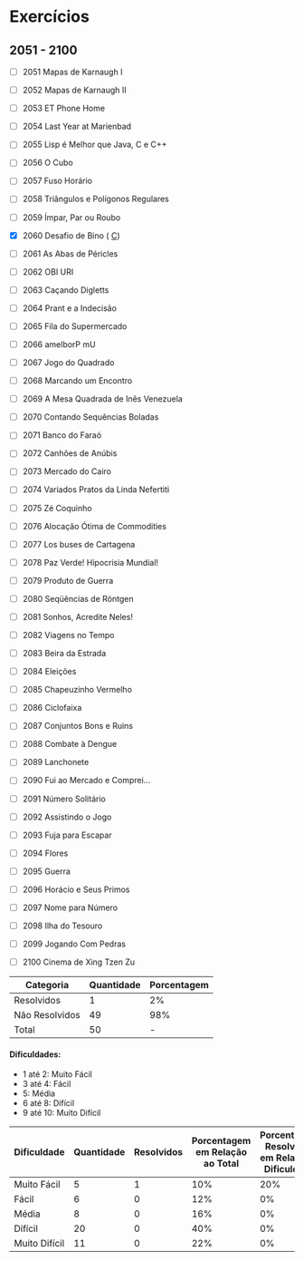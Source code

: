 # Exercícios
## 2051 - 2100

- [ ] 2051	Mapas de Karnaugh I
- [ ] 2052	Mapas de Karnaugh II
- [ ] 2053	ET Phone Home
- [ ] 2054	Last Year at Marienbad
- [ ] 2055	Lisp é Melhor que Java, C e C++
- [ ] 2056	O Cubo
- [ ] 2057	Fuso Horário
- [ ] 2058	Triângulos e Polígonos Regulares
- [ ] 2059	Ímpar, Par ou Roubo
- [x] 2060	Desafio de Bino ( [C](https://github.com/thiagoeletronicag7/BeeCrowd/blob/main/C%C3%B3digos/2051%20-%202100/2060%20-%20Desafio%20de%20Bino/2060%20-%20Desaio%20de%20Bino.c))
- [ ] 2061	As Abas de Péricles
- [ ] 2062	OBI URI
- [ ] 2063	Caçando Digletts
- [ ] 2064	Prant e a Indecisão
- [ ] 2065	Fila do Supermercado
- [ ] 2066	amelborP mU
- [ ] 2067	Jogo do Quadrado
- [ ] 2068	Marcando um Encontro
- [ ] 2069	A Mesa Quadrada de Inês Venezuela
- [ ] 2070	Contando Sequências Boladas
- [ ] 2071	Banco do Faraó
- [ ] 2072	Canhões de Anúbis
- [ ] 2073	Mercado do Cairo
- [ ] 2074	Variados Pratos da Linda Nefertiti
- [ ] 2075	Zé Coquinho
- [ ] 2076	Alocação Ótima de Commodities
- [ ] 2077	Los buses de Cartagena
- [ ] 2078	Paz Verde! Hipocrisia Mundial!
- [ ] 2079	Produto de Guerra
- [ ] 2080	Seqüências de Röntgen
- [ ] 2081	Sonhos, Acredite Neles!
- [ ] 2082	Viagens no Tempo
- [ ] 2083	Beira da Estrada
- [ ] 2084	Eleições
- [ ] 2085	Chapeuzinho Vermelho
- [ ] 2086	Ciclofaixa
- [ ] 2087	Conjuntos Bons e Ruins
- [ ] 2088	Combate à Dengue
- [ ] 2089	Lanchonete
- [ ] 2090	Fui ao Mercado e Comprei...
- [ ] 2091	Número Solitário
- [ ] 2092	Assistindo o Jogo
- [ ] 2093	Fuja para Escapar
- [ ] 2094	Flores
- [ ] 2095	Guerra
- [ ] 2096	Horácio e Seus Primos
- [ ] 2097	Nome para Número
- [ ] 2098	Ilha do Tesouro
- [ ] 2099	Jogando Com Pedras
- [ ] 2100	Cinema de Xing Tzen Zu



| Categoria  | Quantidade | Porcentagem |
| ------------- | ------------- | ------------- |
| Resolvidos | 1 | 2% |
| Não Resolvidos  | 49 | 98% |
| Total  | 50 | - |

#### Dificuldades:
- 1 até 2: Muito Fácil
- 3 até 4: Fácil
- 5: Média
- 6 até 8: Difícil
- 9 até 10: Muito Difícil

| Dificuldade | Quantidade | Resolvidos | Porcentagem em Relação ao Total | Porcentagem Resolvidos em Relação à Dificuldade|
| ------------- | ------------- | ------------- | ------------- | ------------- |
| Muito Fácil | 5 | 1 | 10% | 20% |
| Fácil | 6 | 0 | 12% | 0% |
| Média | 8 | 0 | 16% | 0% |
| Difícil | 20 | 0 | 40% | 0% |
| Muito Difícil | 11 | 0 | 22% | 0% |
